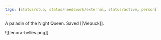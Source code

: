 ```yaml
---
tags: [status/stub, status/needswork/external, status/active, person]
---
```


A paladin of the Night Queen. Saved [[Viepuck]].

![[lenora-belles.png]]